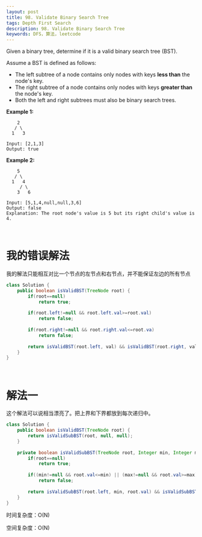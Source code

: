 ```yaml
---
layout: post
title: 98. Validate Binary Search Tree
tags: Depth First Search
description: 98. Validate Binary Search Tree
keywords: DFS，算法，leetcode
---
```


Given a binary tree, determine if it is a valid binary search tree (BST).

Assume a BST is defined as follows:

- The left subtree of a node contains only nodes with keys **less than** the node's key.
- The right subtree of a node contains only nodes with keys **greater than** the node's key.
- Both the left and right subtrees must also be binary search trees.

**Example 1:**

```
    2
   / \
  1   3

Input: [2,1,3]
Output: true
```

**Example 2:**

```
    5
   / \
  1   4
     / \
    3   6

Input: [5,1,4,null,null,3,6]
Output: false
Explanation: The root node's value is 5 but its right child's value is 4.
```

</br>

# 我的错误解法

我的解法只能相互对比一个节点的左节点和右节点，并不能保证左边的所有节点

```java
class Solution {
    public boolean isValidBST(TreeNode root) {
        if(root==null)
            return true;
        
        if(root.left!=null && root.left.val>=root.val)
            return false;
        
        if(root.right!=null && root.right.val<=root.va)
            return false;
        
        return isValidBST(root.left, val) && isValidBST(root.right, val);
    }
}
```

<br/>

# 解法一

这个解法可以说相当漂亮了。把上界和下界都放到每次递归中。

```java
class Solution {
    public boolean isValidBST(TreeNode root) {        
        return isValidSubBST(root, null, null);
    }
    
    private boolean isValidSubBST(TreeNode root, Integer min, Integer max){
        if(root==null)
            return true;
        
        if((min!=null && root.val<=min) || (max!=null && root.val>=max))
            return false;
        
        return isValidSubBST(root.left, min, root.val) && isValidSubBST(root.right, root.val, max);
    }
}
```

时间复杂度：O(N)

空间复杂度：O(N)
